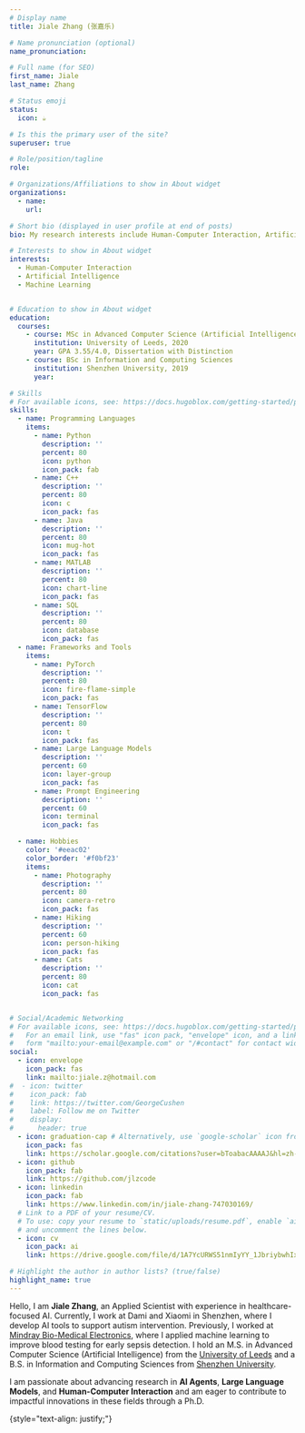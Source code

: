 ```yaml
---
# Display name
title: Jiale Zhang (张嘉乐)

# Name pronunciation (optional)
name_pronunciation: 

# Full name (for SEO)
first_name: Jiale
last_name: Zhang

# Status emoji
status: 
  icon: ☕️

# Is this the primary user of the site?
superuser: true

# Role/position/tagline
role: 

# Organizations/Affiliations to show in About widget
organizations:
  - name: 
    url: 

# Short bio (displayed in user profile at end of posts)
bio: My research interests include Human-Computer Interaction, Artificial Intelligence, and Machine Learning.

# Interests to show in About widget
interests:
  - Human-Computer Interaction
  - Artificial Intelligence
  - Machine Learning


# Education to show in About widget
education:
  courses:
    - course: MSc in Advanced Computer Science (Artificial Intelligence)
      institution: University of Leeds, 2020
      year: GPA 3.55/4.0, Dissertation with Distinction
    - course: BSc in Information and Computing Sciences
      institution: Shenzhen University, 2019
      year: 

# Skills
# For available icons, see: https://docs.hugoblox.com/getting-started/page-builder/#icons
skills:
  - name: Programming Languages
    items:
      - name: Python
        description: ''
        percent: 80
        icon: python
        icon_pack: fab
      - name: C++
        description: ''
        percent: 80
        icon: c
        icon_pack: fas
      - name: Java
        description: ''
        percent: 80
        icon: mug-hot
        icon_pack: fas
      - name: MATLAB
        description: ''
        percent: 80
        icon: chart-line
        icon_pack: fas
      - name: SQL
        description: ''
        percent: 80
        icon: database
        icon_pack: fas
  - name: Frameworks and Tools
    items:
      - name: PyTorch
        description: ''
        percent: 80
        icon: fire-flame-simple
        icon_pack: fas
      - name: TensorFlow
        description: ''
        percent: 80
        icon: t
        icon_pack: fas
      - name: Large Language Models
        description: ''
        percent: 60
        icon: layer-group
        icon_pack: fas
      - name: Prompt Engineering
        description: ''
        percent: 60
        icon: terminal
        icon_pack: fas

  - name: Hobbies
    color: '#eeac02'
    color_border: '#f0bf23'
    items:
      - name: Photography
        description: ''
        percent: 80
        icon: camera-retro
        icon_pack: fas
      - name: Hiking
        description: ''
        percent: 60
        icon: person-hiking
        icon_pack: fas
      - name: Cats
        description: ''
        percent: 80
        icon: cat
        icon_pack: fas


# Social/Academic Networking
# For available icons, see: https://docs.hugoblox.com/getting-started/page-builder/#icons
#   For an email link, use "fas" icon pack, "envelope" icon, and a link in the
#   form "mailto:your-email@example.com" or "/#contact" for contact widget.
social:
  - icon: envelope
    icon_pack: fas
    link: mailto:jiale.z@hotmail.com
#  - icon: twitter
#    icon_pack: fab
#    link: https://twitter.com/GeorgeCushen
#    label: Follow me on Twitter
#    display:
#      header: true
  - icon: graduation-cap # Alternatively, use `google-scholar` icon from `ai` icon pack
    icon_pack: fas
    link: https://scholar.google.com/citations?user=bToabacAAAAJ&hl=zh-CN
  - icon: github
    icon_pack: fab
    link: https://github.com/jlzcode
  - icon: linkedin
    icon_pack: fab
    link: https://www.linkedin.com/in/jiale-zhang-747030169/
  # Link to a PDF of your resume/CV.
  # To use: copy your resume to `static/uploads/resume.pdf`, enable `ai` icons in `params.yaml`,
  # and uncomment the lines below.
  - icon: cv
    icon_pack: ai
    link: https://drive.google.com/file/d/1A7YcURWS51nmIyYY_1JbriybwhIxCzjV/view?usp=sharing

# Highlight the author in author lists? (true/false)
highlight_name: true
---
```


Hello, I am **Jiale Zhang**, an Applied Scientist with experience in healthcare-focused AI. Currently, I work at Dami and Xiaomi in Shenzhen, where I develop AI tools to support autism intervention. Previously, I worked at [Mindray Bio-Medical Electronics](https://www.mindray.com/), where I applied machine learning to improve blood testing for early sepsis detection. I hold an M.S. in Advanced Computer Science (Artificial Intelligence) from the  [University of Leeds](https://leeds.ac.uk/) and a B.S. in Information and Computing Sciences from [Shenzhen University](https://www.szu.edu.cn/).

I am passionate about advancing research in **AI Agents**, **Large Language Models**, and **Human-Computer Interaction** and am eager to contribute to impactful innovations in these fields through a Ph.D.


{style="text-align: justify;"}
